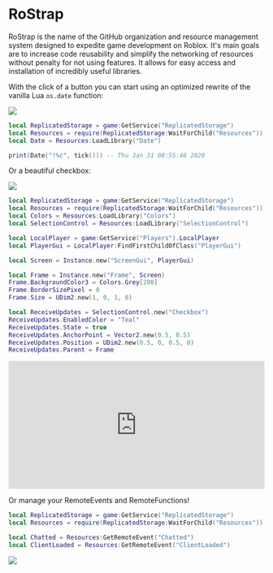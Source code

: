 # RoStrap

RoStrap is the name of the GitHub organization and resource management system designed to expedite game development on Roblox. It's main goals are to increase code reusability and simplify the networking of resources without penalty for not using features. It allows for easy access and installation of incredibly useful libraries.


With the click of a button you can start using an optimized rewrite of the vanilla Lua `os.date` function:

![](https://user-images.githubusercontent.com/15217173/40766278-978e91b2-6474-11e8-8493-3a1f3faff660.png)

```lua
local ReplicatedStorage = game:GetService("ReplicatedStorage")
local Resources = require(ReplicatedStorage:WaitForChild("Resources"))
local Date = Resources:LoadLibrary("Date")

print(Date("!%c", tick())) -- Thu Jan 31 08:55:48 2020
```

Or a beautiful checkbox:

![](https://user-images.githubusercontent.com/15217173/40769612-128acd1e-647e-11e8-8d64-5c570a6566b2.png)
```lua
local ReplicatedStorage = game:GetService("ReplicatedStorage")
local Resources = require(ReplicatedStorage:WaitForChild("Resources"))
local Colors = Resources:LoadLibrary("Colors")
local SelectionControl = Resources:LoadLibrary("SelectionControl")

local LocalPlayer = game:GetService("Players").LocalPlayer
local PlayerGui = LocalPlayer:FindFirstChildOfClass("PlayerGui")

local Screen = Instance.new("ScreenGui", PlayerGui)

local Frame = Instance.new("Frame", Screen)
Frame.BackgroundColor3 = Colors.Grey[200]
Frame.BorderSizePixel = 0
Frame.Size = UDim2.new(1, 0, 1, 0)

local ReceiveUpdates = SelectionControl.new("Checkbox")
ReceiveUpdates.EnabledColor = "Teal"
ReceiveUpdates.State = true
ReceiveUpdates.AnchorPoint = Vector2.new(0.5, 0.5)
ReceiveUpdates.Position = UDim2.new(0.5, 0, 0.5, 0)
ReceiveUpdates.Parent = Frame
```

<div align="right" style="width:100%;height:0px;position:relative;padding-bottom:50%;"><iframe src="https://streamable.com/s/9lt8o/ohhazy" frameborder="0" style="width:100%;height:100%;position:absolute;left:0px;top:0px;overflow:hidden;"></iframe></div>

Or manage your RemoteEvents and RemoteFunctions!
```lua
local ReplicatedStorage = game:GetService("ReplicatedStorage")
local Resources = require(ReplicatedStorage:WaitForChild("Resources"))

local Chatted = Resources:GetRemoteEvent("Chatted")
local ClientLoaded = Resources:GetRemoteEvent("ClientLoaded")
```
![](https://user-images.githubusercontent.com/15217173/38775951-d6bfbeee-404b-11e8-8396-9666a0b20b98.png)
